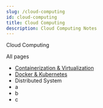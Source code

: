 ```yaml
---
slug: /cloud-computing
id: cloud-computing
title: Cloud Computing
description: Cloud Computing Notes
---
```


Cloud Computing

All pages


- [Containerization & Virtualization](/cloud-computing/containerization-virtualization)
- [Docker & Kubernetes](/cloud-computing/docker-and-kubernetes)
- Distributed System
- a
- b
- c
